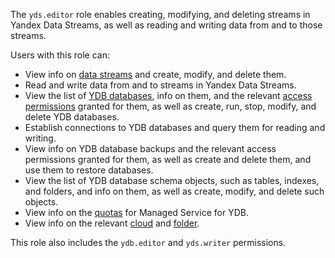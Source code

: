 The `yds.editor` role enables creating, modifying, and deleting streams in Yandex Data Streams, as well as reading and writing data from and to those streams.

Users with this role can:
* View info on [data streams](../../data-streams/concepts/glossary.md#stream-concepts) and create, modify, and delete them.
* Read and write data from and to streams in Yandex Data Streams.
* View the list of [YDB databases](../../ydb/concepts/resources.md#database), info on them, and the relevant [access permissions](../../iam/concepts/access-control/index.md) granted for them, as well as create, run, stop, modify, and delete YDB databases. 
* Establish connections to YDB databases and query them for reading and writing.
* View info on YDB database backups and the relevant access permissions granted for them, as well as create and delete them, and use them to restore databases.
* View the list of YDB database schema objects, such as tables, indexes, and folders, and info on them, as well as create, modify, and delete such objects.
* View info on the [quotas](../../ydb/concepts/limits.md#ydb-quotas) for Managed Service for YDB.
* View info on the relevant [cloud](../../resource-manager/concepts/resources-hierarchy.md#cloud) and [folder](../../resource-manager/concepts/resources-hierarchy.md#folder).

This role also includes the `ydb.editor` and `yds.writer` permissions.